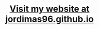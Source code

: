 <!-- ### <h1>Visit my website at [jordimas96.github.io](https://jordimas96.github.io/)</h1> -->

### <h1><center>[Visit my website at<br>jordimas96.github.io](https://jordimas96.github.io/)</center></h1>


<!--
**jordimas96/jordimas96** is a ✨ _special_ ✨ repository because its `README.md` (this file) appears on your GitHub profile.

Here are some ideas to get you started:

- 🔭 I’m currently working on ...
- 🌱 I’m currently learning ...
- 👯 I’m looking to collaborate on ...
- 🤔 I’m looking for help with ...
- 💬 Ask me about ...
- 📫 How to reach me: ...
- ⚡ Fun fact: ...
-->
